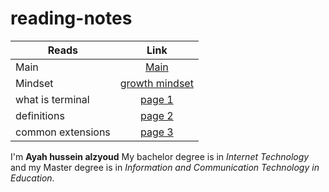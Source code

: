 # reading-notes

| Reads             |                                  Link                                  |
| ----------------- | :--------------------------------------------------------------------: |
| Main              |         [Main](https://ayah-hussein.github.io/reading-notes/)          |
| Mindset           | [growth mindset](https://ayah-hussein.github.io/reading-notes/mindset) |
| what is terminal  |    [page 1](https://ayah-hussein.github.io/reading-notes/terminal)     |
| definitions       |   [page 2](https://ayah-hussein.github.io/reading-notes/definitions)   |
| common extensions |     [page 3](https://ayah-hussein.github.io/reading-notes/common)      |

I'm **Ayah hussein alzyoud** 
My bachelor degree is in *Internet Technology* and my Master degree is in *Information and Communication Technology in Education*.




  
